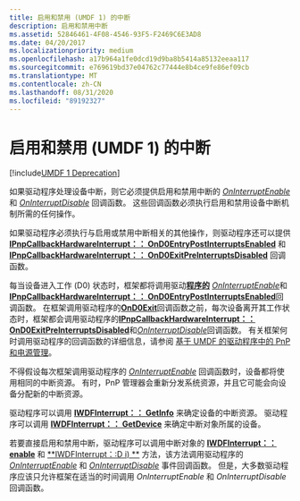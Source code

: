```yaml
---
title: 启用和禁用 (UMDF 1) 的中断
description: 启用和禁用中断
ms.assetid: 52846461-4F08-4546-93F5-F2469C6E3AD8
ms.date: 04/20/2017
ms.localizationpriority: medium
ms.openlocfilehash: a17b964a1fe0dcd19d9ba8b5414a85132eeaa117
ms.sourcegitcommit: e769619bd37e04762c77444e8b4ce9fe86ef09cb
ms.translationtype: MT
ms.contentlocale: zh-CN
ms.lasthandoff: 08/31/2020
ms.locfileid: "89192327"
---
```

# <a name="enabling-and-disabling-interrupts-umdf-1"></a>启用和禁用 (UMDF 1) 的中断


[!include[UMDF 1 Deprecation](../includes/umdf-1-deprecation.md)]

如果驱动程序处理设备中断，则它必须提供启用和禁用中断的 [*OnInterruptEnable*](/windows-hardware/drivers/ddi/wudfinterrupt/nc-wudfinterrupt-wudf_interrupt_enable) 和 [*OnInterruptDisable*](/windows-hardware/drivers/ddi/wudfinterrupt/nc-wudfinterrupt-wudf_interrupt_disable) 回调函数。 这些回调函数必须执行启用和禁用设备中断机制所需的任何操作。

如果驱动程序必须执行与启用或禁用中断相关的其他操作，则驱动程序还可以提供 [**IPnpCallbackHardwareInterrupt：： OnD0EntryPostInterruptsEnabled**](/windows-hardware/drivers/ddi/wudfddi/nf-wudfddi-ipnpcallbackhardwareinterrupt-ond0entrypostinterruptsenabled) 和 [**IPnpCallbackHardwareInterrupt：： OnD0ExitPreInterruptsDisabled**](/windows-hardware/drivers/ddi/wudfddi/nf-wudfddi-ipnpcallbackhardwareinterrupt-ond0exitpreinterruptsdisabled) 回调函数。

每当设备进入工作 (D0) 状态时，框架都将调用驱动[**程序的**](/windows-hardware/drivers/ddi/wudfddi/nf-wudfddi-ipnpcallback-ond0entry) [*OnInterruptEnable*](/windows-hardware/drivers/ddi/wudfinterrupt/nc-wudfinterrupt-wudf_interrupt_enable)和[**IPnpCallbackHardwareInterrupt：： OnD0EntryPostInterruptsEnabled**](/windows-hardware/drivers/ddi/wudfddi/nf-wudfddi-ipnpcallbackhardwareinterrupt-ond0entrypostinterruptsenabled)回调函数。 在框架调用驱动程序的[**OnD0Exit**](/windows-hardware/drivers/ddi/wudfddi/nf-wudfddi-ipnpcallback-ond0exit)回调函数之前，每次设备离开其工作状态时，框架都会调用驱动程序的[**IPnpCallbackHardwareInterrupt：： OnD0ExitPreInterruptsDisabled**](/windows-hardware/drivers/ddi/wudfddi/nf-wudfddi-ipnpcallbackhardwareinterrupt-ond0exitpreinterruptsdisabled)和[*OnInterruptDisable*](/windows-hardware/drivers/ddi/wudfinterrupt/nc-wudfinterrupt-wudf_interrupt_disable)回调函数。 有关框架何时调用驱动程序的回调函数的详细信息，请参阅 [基于 UMDF 的驱动程序中的 PnP 和电源管理](pnp-and-power-management-in-umdf-drivers.md)。

不得假设每次框架调用驱动程序的 [*OnInterruptEnable*](/windows-hardware/drivers/ddi/wudfinterrupt/nc-wudfinterrupt-wudf_interrupt_enable) 回调函数时，设备都将使用相同的中断资源。 有时，PnP 管理器会重新分发系统资源，并且它可能会向设备分配新的中断资源。

驱动程序可以调用 [**IWDFInterrupt：： GetInfo**](/windows-hardware/drivers/ddi/wudfddi/nf-wudfddi-iwdfinterrupt-getinfo) 来确定设备的中断资源。 驱动程序可以调用 [**IWDFInterrupt：： GetDevice**](/windows-hardware/drivers/ddi/wudfddi/nf-wudfddi-iwdfinterrupt-getdevice) 来确定中断对象所属的设备。

若要直接启用和禁用中断，驱动程序可以调用中断对象的 [**IWDFInterrupt：： enable**](/windows-hardware/drivers/ddi/wudfddi/nf-wudfddi-iwdfinterrupt-enable) 和 [**IWDFInterrupt：:D i) **](/windows-hardware/drivers/ddi/wudfddi/nf-wudfddi-iwdfinterrupt-disable) 方法，该方法调用驱动程序的 [*OnInterruptEnable*](/windows-hardware/drivers/ddi/wudfinterrupt/nc-wudfinterrupt-wudf_interrupt_enable) 和 [*OnInterruptDisable*](/windows-hardware/drivers/ddi/wudfinterrupt/nc-wudfinterrupt-wudf_interrupt_disable) 事件回调函数。 但是，大多数驱动程序应该只允许框架在适当的时间调用 *OnInterruptEnable* 和 *OnInterruptDisable* 回调函数。

 

